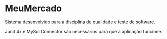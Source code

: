 # MeuMercado
Sistema desenvolvido para a disciplina de qualidade e teste de software.

Junit 4x e MySql Connector são necessários para que a aplicação funcione.
